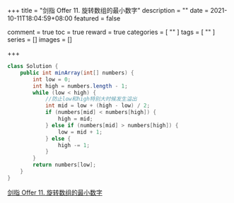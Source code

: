 +++
title = "剑指 Offer 11. 旋转数组的最小数字"
description = ""
date = 2021-10-11T18:04:59+08:00
featured = false

comment = true
toc = true
reward = true
categories = [
  ""
]
tags = [
  ""
]
series = []
images = []

+++



```java
class Solution {
    public int minArray(int[] numbers) {
        int low = 0;
        int high = numbers.length - 1;
        while (low < high) {
            //防止low和high特别大时候发生溢出
            int mid = low + (high - low) / 2;
            if (numbers[mid] < numbers[high]) {
                high = mid;
            } else if (numbers[mid] > numbers[high]) {
                low = mid + 1;
            } else {
                high -= 1;
            }
        }
        return numbers[low];
    }
}
```



[剑指 Offer 11. 旋转数组的最小数字](https://leetcode-cn.com/problems/xuan-zhuan-shu-zu-de-zui-xiao-shu-zi-lcof/)

